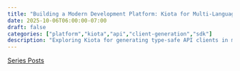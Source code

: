 ```yaml
---
title: "Building a Modern Development Platform: Kiota for Multi-Language API Clients 🔧"
date: 2025-10-06T06:00:00-07:00
draft: false
categories: ["platform","kiota","api","client-generation","sdk"]
description: "Exploring Kiota for generating type-safe API clients in multiple languages with flexible authentication patterns and minimal dependencies"
---
```


[Series Posts](https://brianpsheridan.com/categories.html#platform)

